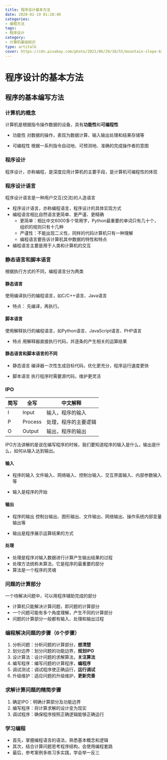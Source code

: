 ```yaml
---
title: 程序设计基本方法
date: 2020-02-19 01:28:40
categories: 
- 编程方法
tags:
- 程序设计
category:
- 计算机基础知识
type: artitalk
cover: https://cdn.pixabay.com/photo/2021/06/29/18/55/mountain-slope-6374980_960_720.jpg
---
```


# 程序设计的基本方法

## 程序的基本编写方法

### 计算机的概念

计算机是根据指令操作数据的设备，具有**功能性**和**可编程性**

* 功能性
对数据的操作，表现为数据计算、输入输出处理和结果存储等

* 可编程性
根据一系列指令自动地、可预测地、准确的完成操作者的意图

### 程序设计

程序设计，亦称编程，是深度应用计算机的主要手段，是计算机可编程性的体现

### 程序设计语言

程序设计语言是一种用户交互(交流)的人造语言

* 程序设计语言，亦称编程语言，程序设计的具体实现方式
* 编程语言相比自然语言更简单、更严谨、更精确
	* 更简单：相比中文6000多个常用字，Python最重要的单词只有几十个，组织的规则只有十几种
	* 严谨性：不能出现二义性，同样的代码计算机只有一种理解
	* 编程语言要告诉计算机其中数据的特性和特点
* 编程语言主要是用于人类和计算机的交互

### 静态语言和脚本语言

根据执行方式的不同，编程语言分为两类

#### 静态语言

使用编译执行的编程语言，如C/C++语言、Java语言

* 特点：
先编译，再执行。

#### 脚本语言

使用解释执行的编程语言，如Python语言、JavaScript语言、PHP语言

* 特点
用解释器直接执行代码，并逐条的产生相关的运算结果

#### 静态语言和脚本语言的不同

* 静态语言
编译器一次性生成目标代码，优化更充分，程序运行速度更快

* 脚本语言
执行程序时需要源代码，维护更灵活

### IPO

|  简写 | 全写  | 中文解释  |
| ------------ | ------------ | ------------ |
| I  | Input  | 输入，程序的输入  |
| P  | Process  | 处理，程序的主要逻辑  |
| O  | Output  |  输出，程序的输出 |

IPO方法讲解的是说在编写程序的时候，我们要知道程序的输入是什么，输出是什么，如何从输入达到输出。

#### 输入

* 程序的输入
文件输入、网络输入、控制台输入、交互界面输入、内部参数输入等

* 输入是程序的开始

#### 输出

* 程序的输出
控制台输出、图形输出、文件输出、网络输出、操作系统内部变量输出等

* 输出是程序展示运算结果的方式

#### 处理

* 处理是程序对输入数据进行计算产生输出结果的过程
* 处理方法统称未算法，它是程序的最重要的部分
* 算法是一个程序的灵魂

### 问题的计算部分

一个待解决问题中，可以用程序辅助完成的部分

* 计算机只能解决计算问题，即问题的计算部分
* 一个问题可能有多个角度理解，产生不同的计算部分
* 问题的计算部分一般都有输入、处理和输出过程

### 编程解决问题的步骤（6个步骤）

1. 分析问题：分析问题的计算部分，**想清楚**
2. 划分边界：划分问题的功能边界，**规划IPO**
3. 设计算法：设计问题的求解算法，**关注算法**
4. 编写程序：编写问题的计算程序，**编程序**
5. 调试测试：调试程序使正确运行，**运行调试**
6. 升级维护：适应问题的升级维护，**更新完善**

### 求解计算问题的精简步骤

1. 确定IPO：明确计算部分及功能边界
2. 编写程序：将计算求解的设计变为现实
3. 调试程序：确保程序按照正确逻辑能够正确运行

### 学习编程

* 首先，掌握编程语言的语法，熟悉基本概念和逻辑
* 其次，结合计算问题思考程序结构，会使用编程套路
* 最后，参考案例多练习多实践，学会举一反三
